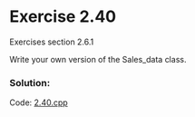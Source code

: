 # Exercise 2.40
Exercises section 2.6.1

Write your own version of the Sales_data class.

### Solution:
Code: [2.40.cpp](../../exercises/2/2.40.cpp)